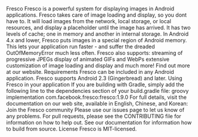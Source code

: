 Fresco Fresco is a powerful system for displaying images in Android applications. Fresco takes care of image loading and display, so you dont have to. It will load images from the network, local storage, or local resources, and display a placeholder until the image has arrived. It has two levels of cache; one in memory and another in internal storage. In Android 4.x and lower, Fresco puts images in a special region of Android memory. This lets your application run faster - and suffer the dreaded OutOfMemoryError much less often. Fresco also supports: streaming of progressive JPEGs display of animated GIFs and WebPs extensive customization of image loading and display and much more! Find out more at our website. Requirements Fresco can be included in any Android application. Fresco supports Android 2.3 (Gingerbread) and later. Using Fresco in your application If you are building with Gradle, simply add the following line to the dependencies section of your build.gradle file: groovy implementation com.facebook.fresco:fresco:1.9.0 For full details, visit the documentation on our web site, available in English, Chinese, and Korean: Join the Fresco community Please use our issues page to let us know of any problems. For pull requests, please see the CONTRIBUTING file for information on how to help out. See our documentation for information how to build from source. License Fresco is MIT-licensed.
